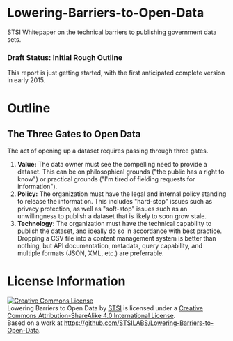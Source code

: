 # Lowering-Barriers-to-Open-Data
STSI Whitepaper on the technical barriers to publishing government data sets.

### Draft Status: Initial Rough Outline
This report is just getting started, with the first anticipated complete version in early 2015.

# Outline

## The Three Gates to Open Data
The act of opening up a dataset requires passing through three gates.

1. **Value:** The data owner must see the compelling need to provide a dataset. This can be on philosophical grounds ("the public has a right to know") or practical grounds ("I'm tired of fielding requests for information").
2. **Policy:** The organization must have the legal and internal policy standing to release the information. This includes "hard-stop" issues such as privacy protection, as well as "soft-stop" issues such as an unwillingness to publish a dataset that is likely to soon grow stale.
3. **Technology:** The organization must have the technical capability to publish the dataset, and ideally do so in accordance with best practice. Dropping a CSV file into a content management system is better than nothing, but API documentation, metadata, query capability, and multiple formats (JSON, XML, etc.) are preferrable.


# License Information
<a rel="license" href="http://creativecommons.org/licenses/by-sa/4.0/"><img alt="Creative Commons License" style="border-width:0" src="https://i.creativecommons.org/l/by-sa/4.0/88x31.png" /></a><br /><span xmlns:dct="http://purl.org/dc/terms/" property="dct:title">Lowering Barriers to Open Data</span> by <a xmlns:cc="http://creativecommons.org/ns#" href="http://stsiinc.com/" property="cc:attributionName" rel="cc:attributionURL">STSI</a> is licensed under a <a rel="license" href="http://creativecommons.org/licenses/by-sa/4.0/">Creative Commons Attribution-ShareAlike 4.0 International License</a>.<br />Based on a work at <a xmlns:dct="http://purl.org/dc/terms/" href="https://github.com/STSILABS/Lowering-Barriers-to-Open-Data" rel="dct:source">https://github.com/STSILABS/Lowering-Barriers-to-Open-Data</a>.
